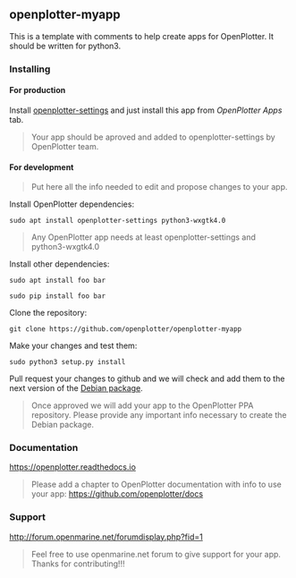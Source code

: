 ## openplotter-myapp
This is a template with comments to help create apps for OpenPlotter. It should be written for python3.

### Installing

#### For production

Install [openplotter-settings](https://github.com/openplotter/openplotter-settings) and just install this app from *OpenPlotter Apps* tab.

> Your app should be aproved and added to openplotter-settings by OpenPlotter team.

#### For development

> Put here all the info needed to edit and propose changes to your app.

Install OpenPlotter dependencies:

`sudo apt install openplotter-settings python3-wxgtk4.0`

> Any OpenPlotter app needs at least openplotter-settings and python3-wxgtk4.0

Install other dependencies:

`sudo apt install foo bar`

`sudo pip install foo bar`

Clone the repository:

`git clone https://github.com/openplotter/openplotter-myapp`

Make your changes and test them:

`sudo python3 setup.py install`

Pull request your changes to github and we will check and add them to the next version of the [Debian package](https://launchpad.net/~openplotter/+archive/ubuntu/openplotter/).

> Once approved we will add your app to the OpenPlotter PPA repository. Please provide any important info necessary to create the Debian package.

### Documentation

https://openplotter.readthedocs.io

> Please add a chapter to OpenPlotter documentation with info to use your app: https://github.com/openplotter/docs

### Support

http://forum.openmarine.net/forumdisplay.php?fid=1

> Feel free to use openmarine.net forum to give support for your app.
> Thanks for contributing!!!
